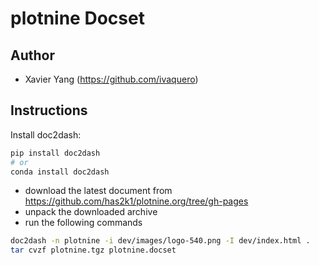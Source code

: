 # plotnine Docset

## Author

- Xavier Yang (https://github.com/ivaquero)

## Instructions

Install doc2dash:

```bash
pip install doc2dash
# or
conda install doc2dash
```

- download the latest document from https://github.com/has2k1/plotnine.org/tree/gh-pages
- unpack the downloaded archive
- run the following commands

```bash
doc2dash -n plotnine -i dev/images/logo-540.png -I dev/index.html .
tar cvzf plotnine.tgz plotnine.docset
```

